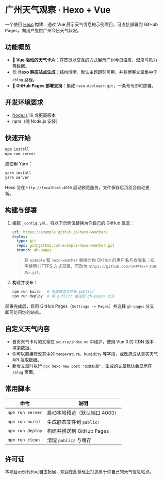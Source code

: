 # 广州天气观察 · Hexo + Vue

一个使用 [Hexo](https://hexo.io/) 构建、通过 Vue 展示天气信息的示例项目，可直接部署到 GitHub Pages，向用户提供广州今日天气状况。

## 功能概览

- 📌 **Vue 驱动的天气卡片**：在首页以交互的方式展示广州今日温度、湿度与风力等数据。
- 🏗️ **Hexo 静态站点生成**：结构清晰，默认主题即刻可用，并将博客文章集中于 `/blog` 路径。
- 🚀 **GitHub Pages 部署支持**：集成 `hexo-deployer-git`，一条命令即可部署。

## 开发环境要求

- [Node.js](https://nodejs.org/) 16 或更高版本
- npm（随 Node.js 安装）

## 快速开始

```bash
npm install
npm run server
```

或使用 Yarn：

```bash
yarn install
yarn server
```

Hexo 会在 `http://localhost:4000` 启动预览服务，文件保存后页面会自动更新。

## 构建与部署

1. 编辑 `_config.yml`，将以下示例值替换为你自己的 GitHub 信息：
   ```yaml
   url: https://example.github.io/hexo-weather/
   deploy:
     type: git
     repo: git@github.com:example/hexo-weather.git
     branch: gh-pages
   ```
   > 将 `example` 和 `hexo-weather` 替换为你 GitHub 的用户名与仓库名；如需使用 HTTPS 方式部署，可改为 `https://github.com/<用户名>/<仓库名>.git`。

2. 构建并发布：
   ```bash
   npm run build   # 生成静态文件到 public/
   npm run deploy  # 将 public/ 推送到 gh-pages 分支
   ```

部署完成后，启用 GitHub Pages（`Settings -> Pages`）并选择 `gh-pages` 分支即可访问你的站点。

## 自定义天气内容

- 首页天气卡片的文案在 `source/index.md` 中维护，使用 Vue 3 的 CDN 版本渲染数据。
- 你可以直接修改其中的 `temperature`、`humidity` 等字段，或改造成从真实天气 API 拉取数据。
- 新增文章时执行 `npx hexo new post "文章标题"`，生成的文章默认会显示在 `/blog` 页面。

## 常用脚本

| 命令             | 说明                         |
|-----------------|------------------------------|
| `npm run server` | 启动本地预览（默认端口 4000） |
| `npm run build`  | 生成静态文件到 `public/`      |
| `npm run deploy` | 构建并推送到 GitHub Pages     |
| `npm run clean`  | 清理 `public/` 与缓存         |

## 许可证

本项目示例代码可自由拓展，欢迎在此基础上打造属于你自己的天气信息站点。
